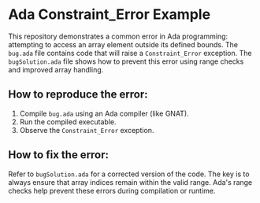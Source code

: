 # Ada Constraint_Error Example

This repository demonstrates a common error in Ada programming: attempting to access an array element outside its defined bounds.  The `bug.ada` file contains code that will raise a `Constraint_Error` exception.  The `bugSolution.ada` file shows how to prevent this error using range checks and improved array handling.

## How to reproduce the error:
1. Compile `bug.ada` using an Ada compiler (like GNAT).
2. Run the compiled executable.
3. Observe the `Constraint_Error` exception.

## How to fix the error:
Refer to `bugSolution.ada` for a corrected version of the code.  The key is to always ensure that array indices remain within the valid range.  Ada's range checks help prevent these errors during compilation or runtime.